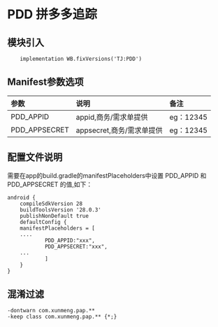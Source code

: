 # PDD 拼多多追踪

## 模块引入

```text
    implementation WB.fixVersions('TJ:PDD')
```

## Manifest参数选项

| 参数 | 说明 | 备注 |
| :--- | :--- | :--- |
| PDD_APPID | appid,商务/需求单提供 | eg：12345 |
| PDD_APPSECRET | appsecret,商务/需求单提供 | eg：12345 |

## 配置文件说明

需要在app的build.gradle的manifestPlaceholders中设置 PDD_APPID 和 PDD_APPSECRET 的值,如下：

```text
android {
    compileSdkVersion 28
    buildToolsVersion '28.0.3'
    publishNonDefault true
    defaultConfig {
    manifestPlaceholders = [
    ....
            PDD_APPID:"xxx",
            PDD_APPSECRET:"xxx",
    ...
            ]
    }
}
```

## 混淆过滤

```text
-dontwarn com.xunmeng.pap.**
-keep class com.xunmeng.pap.** {*;}
```

